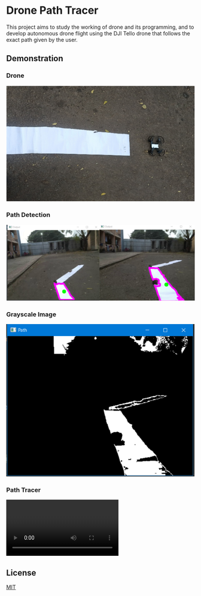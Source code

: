 # Drone Path Tracer

This project aims to study the working of drone and its programming, and to develop autonomous drone flight using the DJI Tello
drone that follows the exact path given by the user.

## Demonstration
### Drone
![Drone](https://github.com/rushiware/Drone-Path-Tracer/blob/main/Demonstration/Drone.PNG)

### Path Detection
![Path Detection](https://github.com/rushiware/Drone-Path-Tracer/blob/main/Demonstration/Path%20detection.PNG)

### Grayscale Image
![Grayscale Image](https://github.com/rushiware/Drone-Path-Tracer/blob/main/Demonstration/Grayscale%20image.PNG)

### Path Tracer
![Path Tracer](https://github.com/rushiware/Drone-Path-Tracer/blob/main/Demonstration/Video_Drone_Path_tracer.mp4)

## License

[MIT](https://choosealicense.com/licenses/mit/)

